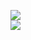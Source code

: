 [![](https://img.shields.io/badge/Made%20With-Github%20Spray-lightgrey.svg?style=for-the-badge&logo=github)](https://github.com/Annihil/github-spray#4065)  
[![](https://i.imgur.com/2DrTn0Z.gif)](https://github.com/Annihil/github-spray)
